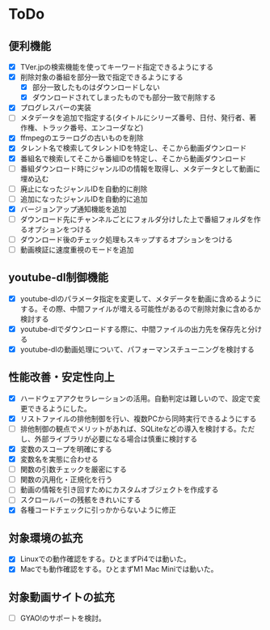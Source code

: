 # ToDo

## 便利機能

- [x] TVer.jpの検索機能を使ってキーワード指定できるようにする
- [x] 削除対象の番組を部分一致で指定できるようにする
  - [x] 部分一致したものはダウンロードしない
  - [x] ダウンロードされてしまったものでも部分一致で削除する
- [x] プログレスバーの実装
- [ ] メタデータを追加で指定する(タイトルにシリーズ番号、日付、発行者、著作権、トラック番号、エンコーダなど)
- [x] ffmpegのエラーログの古いものを削除
- [x] タレント名で検索してタレントIDを特定し、そこから動画ダウンロード
- [x] 番組名で検索してそこから番組IDを特定し、そこから動画ダウンロード
- [ ] 番組ダウンロード時にジャンルIDの情報を取得し、メタデータとして動画に埋め込む
- [ ] 廃止になったジャンルIDを自動的に削除
- [ ] 追加になったジャンルIDを自動的に追加
- [x] バージョンアップ通知機能を追加
- [ ] ダウンロード先にチャンネルごとにフォルダ分けした上で番組フォルダを作るオプションをつける
- [ ] ダウンロード後のチェック処理もスキップするオプションをつける
- [ ] 動画検証に速度重視のモードを追加

## youtube-dl制御機能

- [x] youtube-dlのパラメータ指定を変更して、メタデータを動画に含めるようにする。その際、中間ファイルが増える可能性があるので削除対象に含めるか検討する
- [x] youtube-dlでダウンロードする際に、中間ファイルの出力先を保存先と分ける
- [x] youtube-dlの動画処理について、パフォーマンスチューニングを検討する

## 性能改善・安定性向上

- [x] ハードウェアアクセラレーションの活用。自動判定は難しいので、設定で変更できるようにした。
- [x] リストファイルの排他制御を行い、複数PCから同時実行できるようにする
- [ ] 排他制御の観点でメリットがあれば、SQLiteなどの導入を検討する。ただし、外部ライブラリが必要になる場合は慎重に検討する
- [x] 変数のスコープを明確にする
- [x] 変数名を実態に合わせる
- [ ] 関数の引数チェックを厳密にする
- [ ] 関数の汎用化・正規化を行う
- [ ] 動画の情報を引き回すためにカスタムオブジェクトを作成する
- [ ] スクロールバーの残骸をきれいにする
- [x] 各種コードチェックに引っかからないように修正

## 対象環境の拡充

- [x] Linuxでの動作確認をする。ひとまずPi4では動いた。
- [x] Macでも動作確認をする。ひとまずM1 Mac Miniでは動いた。

## 対象動画サイトの拡充

- [ ] GYAO!のサポートを検討。
